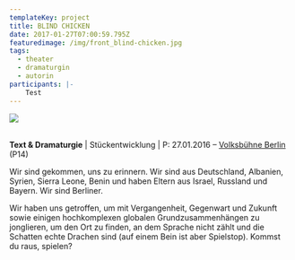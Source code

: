 ```yaml
---
templateKey: project
title: BLIND CHICKEN
date: 2017-01-27T07:00:59.795Z
featuredimage: /img/front_blind-chicken.jpg
tags:
  - theater
  - dramaturgin
  - autorin
participants: |-
    Test
---
```

![](/img/blind-chicken.jpg)

\
**Text & Dramaturgie** | Stückentwicklung | P: 27.01.2016 – [Volksbühne Berlin](https://www.volksbuehne.adk.de/praxis/p14_blind_chicken__no_parents_no_police/index.html) (P14)

 Wir sind gekommen, uns zu erinnern. Wir sind aus Deutschland, Albanien, Syrien, Sierra Leone, Benin und haben Eltern aus Israel, Russland und Bayern. Wir sind Berliner. 

Wir haben uns getroffen, um mit Vergangenheit, Gegenwart und Zukunft sowie einigen hochkomplexen globalen Grundzusammenhängen zu jonglieren, um den Ort zu finden, an dem Sprache nicht zählt und die Schatten echte Drachen sind (auf einem Bein ist aber Spielstop). Kommst du raus, spielen?
